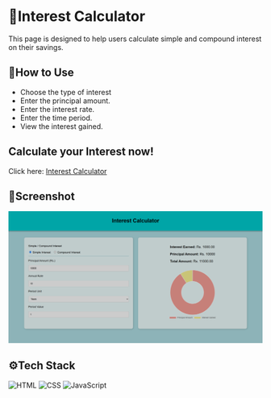 # 🔢Interest Calculator

This page is designed to help users calculate simple and compound interest on their savings.

## 🚀How to Use

- Choose the type of interest
- Enter the principal amount.
- Enter the interest rate.
- Enter the time period.
- View the interest gained.

## Calculate your Interest now!
Click here: [Interest Calculator](https://megzz24.github.io/interest_calculator/)

## 📸Screenshot

<img src="interest_calculator.png" alt="Interest Calculator Screenshot">

## ⚙️Tech Stack

![HTML](https://img.shields.io/badge/HTML-5-orange) ![CSS](https://img.shields.io/badge/CSS-3-blue) ![JavaScript](https://img.shields.io/badge/JavaScript-ES6-yellow)

